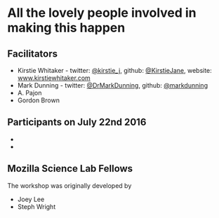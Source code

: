 # All the lovely people involved in making this happen

## Facilitators

* Kirstie Whitaker - twitter: [@kirstie_j](https://twitter.com/kirstie_j), github: [@KirstieJane](https://github.com/kirstiejane/), website: www.kirstiewhitaker.com
* Mark Dunning - twitter: [@DrMarkDunning](https://twitter.com/DrMarkDunning), github: [@markdunning](https://github.com/markdunning)
* A. Pajon
* Gordon Brown

## Participants on July 22nd 2016

*
* 

## Mozilla Science Lab Fellows

The workshop was originally developed by

* Joey Lee
* Steph Wright
